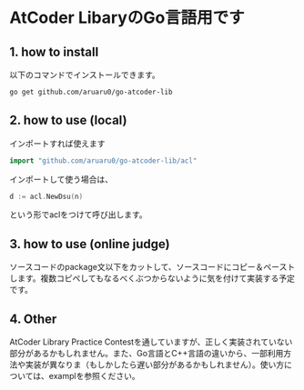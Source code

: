 # AtCoder LibaryのGo言語用です

## 1. how to install

以下のコマンドでインストールできます。

```bash
go get github.com/aruaru0/go-atcoder-lib
```

## 2. how to use (local)

インポートすれば使えます

```go
import "github.com/aruaru0/go-atcoder-lib/acl"
```

インポートして使う場合は、

```go
d := acl.NewDsu(n)
```

という形でaclをつけて呼び出します。

## 3. how to use (online judge)
ソースコードのpackage文以下をカットして、ソースコードにコピー＆ペーストします。複数コピペしてもなるべくぶつからないように気を付けて実装する予定です。

## 4. Other

AtCoder Library Practice Contestを通していますが、正しく実装されていない部分があるかもしれません。また、Go言語とC++言語の違いから、一部利用方法や実装が異なりま（もしかしたら遅い部分があるかもしれません）。使い方については、examplを参照ください。
